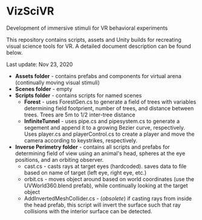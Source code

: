 # VizSciVR
Development of immersive stimuli for VR behavioral experiments

This repository contains scripts, assets and Unity builds for recreating visual science tools for VR. 
A detailed document description can be found below.

Last update: Nov 23, 2020

- **Assets folder** - contains prefabs and components for virtual arena (continually moving visual stimuli)
- **Scenes folder** - empty
- **Scripts folder** - contains scripts for named scenes
  - **Forest** - uses ForestGen.cs to generate a field of trees with variables determining field footprient, number of trees, and distance between trees. Trees are 5m to 1/2 inter-tree distance
  - **InfiniteTunnel** - uses pipe.cs and pipesystem.cs to generate a segement and append it to a growing Bezier curve, respectively. Uses player.cs and playerControl.cs to create a player and move the camera according to keystrikes, respectively.
- **Inverse Perimetry folder** - contains all scripts and prefabs for determining field of view using an animal's head, spheres at the eye positions, and an orbiting observer. 
  - cast.cs - casts rays at target eyes (hardcoded). saves data to file based on name of target (left eye, right eye, etc.)
  - orbit.cs - moves object around based on world coordinates (use the UVWorld360.blend prefab), while continually looking at the target object
  - AddInvertedMeshCollider.cs - (*obsolete*) if casting rays from inside the head prefab, this script will invert the surface such that ray collisions with the interior surface can be detected.

